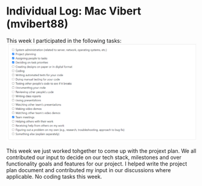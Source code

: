 # Individual Log: Mac Vibert (mvibert88)

This week I participated in the following tasks:
![Mac's tasks week 4](/docs/weekly%20logs/screenshots/mac_week_4_tasks.PNG)

This week we just worked tohgether to come up with the projext plan. We all contributed our input to decide on our tech stack, milestones and over functionality goals and features for our project. I helped write the project plan document and contributed my input in our discussions where applicable. No coding tasks this week.
